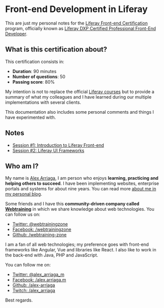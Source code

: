 # Front-end Development in Liferay

This are just my personal notes for the [Liferay Front-end Certification](https://www.liferay.com/services/certification/dxp/front-end-developer) program,
officially known as [Liferay DXP Certified Professional Front-End Developer](https://www.liferay.com/services/certification/dxp/front-end-developer).

## What is this certification about?

This certification consists in:

- **Duration**: 90 minutes
- **Number of questions**: 50
- **Passing score**: 80%

My intention is not to replace the official [Liferay courses](https://university.liferay.com/) but to provide a summary of what my colleagues and I have learned
during our multiple implementations with several clients. 

This documentation also includes some personal comments and things I have experimented with.

## Notes

- [Session #1: Introduction to Liferay Front-end](/notes/session-1-introduction-to-liferay-front-end.md)
- [Session #2: Liferay UI Frameworks](/notes/session-2-liferay-ui-frameworks.md)


## Who am I?
My name is [Alex Arriaga](http://www.alex-arriaga.com/), I am person who enjoys **learning, practicing and helping others to succeed**.
I have been implementing websites, enterprise portals and systems for about nine years. You can read more [about me in my personal blog](http://www.alex-arriaga.com/about-me/).

Some friends and I have this **community-driven company called [Webtraining](https://webtraining.zone/nosotros)** in which we share knowledge about
web technologies. You can follow us on:

- [Twitter: @webtrainingzone](https://twitter.com/webtrainingzone)
- [Facebook: /webtrainingzone](https://www.facebook.com/webtrainingzone/)
- [Github: /webtraining-zone](https://github.com/webtraining-zone)

I am a fan of all web technologies; my preference goes with front-end frameworks like Angular, Vue and libraries like
React. I also like to work in the back-end with Java, PHP and JavaScript.

You can follow me on:

- [Twitter: @alex_arriaga_m](https://twitter.com/alex_arriaga_m)
- [Facebook: /alex.arriaga.m](https://www.facebook.com/alex.arriaga.m)
- [Github: /alex-arriaga](https://github.com/alex-arriaga)
- [Twitch: /alex_arriaga](https://www.twitch.tv/alex_arriaga/)

Best regards.
